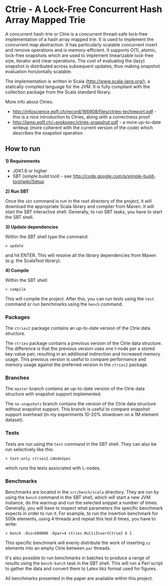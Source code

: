 # Ctrie - A Lock-Free Concurrent Hash Array Mapped Trie

A concurrent hash-trie or Ctrie is a concurrent thread-safe lock-free implementation of a hash array mapped trie. It is used to implement the concurrent map abstraction. It has particularly scalable concurrent insert and remove operations and is memory-efficient. It supports O(1), atomic, lock-free snapshots which are used to implement linearizable lock-free size, iterator and clear operations. The cost of evaluating the (lazy) snapshot is distributed across subsequent updates, thus making snapshot evaluation horizontally scalable.

The implementation is written in Scala (http://www.scala-lang.org/), a statically compiled language for the JVM. It is fully compliant with the collection package from the Scala standard library.

More info about Ctries:

- http://infoscience.epfl.ch/record/166908/files/ctries-techreport.pdf - this is a nice introduction to Ctries, along with a correctness proof
- http://lamp.epfl.ch/~prokopec/ctries-snapshot.pdf - a more up-to-date writeup (more coherent with the current version of the code) which describes the snapshot operation


## How to run

__1) Requirements__

- JDK1.6 or higher
- SBT (simple build tool) - see http://code.google.com/p/simple-build-tool/wiki/Setup

__2) Run SBT__

Once the `sbt` command is run in the root directory of the project, it will download the appropriate Scala library and compiler from Maven. It will start the SBT interactive shell. Generally, to run SBT tasks, you have to start the SBT shell.

__3) Update dependencies__

Within the SBT shell type the command:

    > update

and hit ENTER. This will resolve all the library dependencies from Maven (e.g. the ScalaTest library).

__4) Compile__

Within the SBT shell:

    > compile

This will compile the project. After this, you can run tests using the `test` command or run benchmarks using the `bench` command.


### Packages

The `ctries2` package contains an up-to-date version of the Ctrie data structure.

The `ctries` package contains a previous version of the Ctrie data structure. The difference is that the previous version uses one I-node per a stored key-value pair, resulting in an additional indirection and increased memory usage. This previous version is useful to compare performance and memory usage against the preferred version in the `ctries2` package.


### Branches

The `master` branch contains an up-to-date version of the Ctrie data structure with snapshot support implemented.

The `no-snapshots` branch contains the version of the Ctrie data structure without snapshot support. This branch is useful to compare snapshot support overhead (in my experiments 10-20% slowdown on a 1M element dataset).


### Tests

Tests are run using the `test` command in the SBT shell. They can also be run selectively like this:

    > test-only ctries2.LNodeSpec

which runs the tests associated with L-nodes.


### Benchmarks

Benchmarks are located in the `src/bench/scala` directory. They are run by using the `bench` command in the SBT shell, which will start a new JVM instance, do the warmup and run the selected snippet a number of times. Generally, you will have to inspect what parameters the specific benchmark expects in order to run it. For example, to run the insertion benchmark for 500k elements, using 4 threads and repeat this test 6 times, you have to write:

    > bench -Dsz=500000 -Dpar=4 ctries.MultiInsertCtrie2 6 1

This specific benchmark will evenly distribute the work of inserting `sz` elements into an empty Ctrie between `par` threads.

It's also possible to run benchmarks in batches to produce a range of results using the `bench-batch` task in the SBT shell. This will run a Perl script to gather the data and convert them to Latex tikz format used for figures.

All benchmarks presented in the paper are available within this project.
